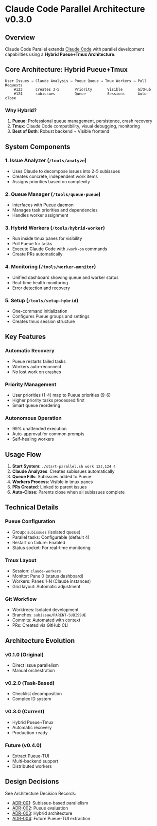 # Claude Code Parallel Architecture v0.3.0

## Overview

Claude Code Parallel extends [Claude Code](https://claude.ai/code) with parallel development capabilities using a **Hybrid Pueue+Tmux Architecture**.

## Core Architecture: Hybrid Pueue+Tmux

```
User Issues → Claude Analysis → Pueue Queue → Tmux Workers → Pull Requests
    #123      Creates 3-5       Priority       Visible       GitHub
    #124      subissues         Queue          Sessions      Auto-close
```

### Why Hybrid?

1. **Pueue**: Professional queue management, persistence, crash recovery
2. **Tmux**: Claude Code compatibility, visual debugging, monitoring
3. **Best of Both**: Robust backend + Visible frontend

## System Components

### 1. Issue Analyzer (`/tools/analyze`)
- Uses Claude to decompose issues into 2-5 subissues
- Creates concrete, independent work items
- Assigns priorities based on complexity

### 2. Queue Manager (`/tools/queue-pueue`)
- Interfaces with Pueue daemon
- Manages task priorities and dependencies
- Handles worker assignment

### 3. Hybrid Workers (`/tools/hybrid-worker`)
- Run inside tmux panes for visibility
- Poll Pueue for tasks
- Execute Claude Code with `/work-on` commands
- Create PRs automatically

### 4. Monitoring (`/tools/worker-monitor`)
- Unified dashboard showing queue and worker status
- Real-time health monitoring
- Error detection and recovery

### 5. Setup (`/tools/setup-hybrid`)
- One-command initialization
- Configures Pueue groups and settings
- Creates tmux session structure

## Key Features

### Automatic Recovery
- Pueue restarts failed tasks
- Workers auto-reconnect
- No lost work on crashes

### Priority Management
- User priorities (1-4) map to Pueue priorities (9-6)
- Higher priority tasks processed first
- Smart queue reordering

### Autonomous Operation
- 99% unattended execution
- Auto-approval for common prompts
- Self-healing workers

## Usage Flow

1. **Start System**: `./start-parallel.sh work 123,124 4`
2. **Claude Analyzes**: Creates subissues automatically
3. **Queue Fills**: Subissues added to Pueue
4. **Workers Process**: Visible in tmux panes
5. **PRs Created**: Linked to parent issues
6. **Auto-Close**: Parents close when all subissues complete

## Technical Details

### Pueue Configuration
- Group: `subissues` (isolated queue)
- Parallel tasks: Configurable (default 4)
- Restart on failure: Enabled
- Status socket: For real-time monitoring

### Tmux Layout
- Session: `claude-workers`
- Monitor: Pane 0 (status dashboard)
- Workers: Panes 1-N (Claude instances)
- Grid layout: Automatic adjustment

### Git Workflow
- Worktrees: Isolated development
- Branches: `subissue/PARENT-SUBISSUE`
- Commits: Automated with context
- PRs: Created via GitHub CLI

## Architecture Evolution

### v0.1.0 (Original)
- Direct issue parallelism
- Manual orchestration

### v0.2.0 (Task-Based) 
- Checklist decomposition
- Complex ID system

### v0.3.0 (Current)
- Hybrid Pueue+Tmux
- Automatic recovery
- Production-ready

### Future (v0.4.0)
- Extract Pueue-TUI
- Multi-backend support
- Distributed workers

## Design Decisions

See Architecture Decision Records:
- [ADR-001](adr/ADR-001-SUBISSUE-WORKER-ARCHITECTURE.md): Subissue-based parallelism
- [ADR-002](adr/ADR-002-SINGLE-TMUX-VS-PUEUE.md): Pueue evaluation
- [ADR-003](adr/ADR-003-HYBRID-PUEUE-TMUX.md): Hybrid architecture
- [ADR-004](adr/ADR-004-PUEUE-NATIVE-AND-PUEUE-TUI.md): Future Pueue-TUI extraction
